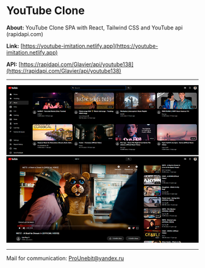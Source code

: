 # YouTube Clone

**About:** YouTube Clone SPA with React, Tailwind CSS and YouTube api (rapidapi.com)

**Link:** [https://youtube-imitation.netlify.app](https://youtube-imitation.netlify.app)

**API:** [https://rapidapi.com/Glavier/api/youtube138](https://rapidapi.com/Glavier/api/youtube138)

- - -

![](https://raw.githubusercontent.com/ProUnebit/Reminder_ToMe_Reminder/master/src/assets/img/yc-1.png)
![](https://raw.githubusercontent.com/ProUnebit/Reminder_ToMe_Reminder/master/src/assets/img/yc-3.png)

- - -
Mail for communication: <ProUnebit@yandex.ru>
